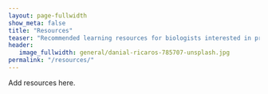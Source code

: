 ```yaml
---
layout: page-fullwidth
show_meta: false
title: "Resources"
teaser: "Recommended learning resources for biologists interested in programming"
header:
   image_fullwidth: general/danial-ricaros-785707-unsplash.jpg
permalink: "/resources/"
---
```


Add resources here. 